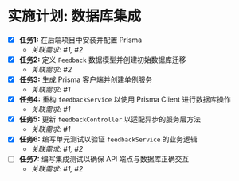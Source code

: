 # 实施计划: 数据库集成

- [x] **任务1:** 在后端项目中安装并配置 Prisma
  - _关联需求: #1, #2_
- [x] **任务2:** 定义 `Feedback` 数据模型并创建初始数据库迁移
  - _关联需求: #2_
- [x] **任务3:** 生成 Prisma 客户端并创建单例服务
  - _关联需求: #1_
- [x] **任务4:** 重构 `feedbackService` 以使用 Prisma Client 进行数据库操作
  - _关联需求: #1_
- [x] **任务5:** 更新 `feedbackController` 以适配异步的服务层方法
  - _关联需求: #1_
- [x] **任务6:** 编写单元测试以验证 `feedbackService` 的业务逻辑
  - _关联需求: #1, #2_
- [ ] **任务7:** 编写集成测试以确保 API 端点与数据库正确交互
  - _关联需求: #1, #2_